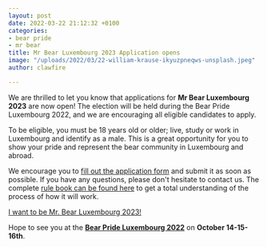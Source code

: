 ```yaml
---
layout: post
date: 2022-03-22 21:12:32 +0100
categories:
- bear pride
- mr bear
title: Mr Bear Luxembourg 2023 Application opens
image: "/uploads/2022/03/22-william-krause-ikyuzpneqws-unsplash.jpeg"
author: clawfire

---
```

We are thrilled to let you know that applications for **Mr Bear Luxembourg 2023** are now open! The election will be held during the Bear Pride Luxembourg 2022, and we are encouraging all eligible candidates to apply.

To be eligible, you must be 18 years old or older; live, study or work in Luxembourg and identify as a male. This is a great opportunity for you to show your pride and represent the bear community in Luxembourg and abroad.

We encourage you to [fill out the application form](https://tally.so/r/wbJ46w) and submit it as soon as possible. If you have any questions, please don't hesitate to contact us. The complete [rule book can be found here](https://docs.google.com/document/d/e/2PACX-1vSPCC9GkeoRqvh4LjrO3A5EtBATNyptdJUPngvP93wtLEa7Vrq9AQPHHB37fkx9MB1IgOUZYXZ6fIjm/pub) to get a total understanding of the process of how it will work. 

[I want to be Mr. Bear Luxembourg 2023!](https://tally.so/r/wbJ46w)

Hope to see you at the [**Bear Pride Luxembourg 2022**](https://www.facebook.com/events/3195090970815289/) on **October 14-15-16th**. 